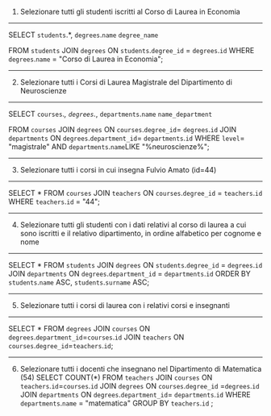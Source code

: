 1. Selezionare tutti gli studenti iscritti al Corso di Laurea in Economia
------
SELECT 
`students`.*,
`degrees`.`name` `degree_name`

FROM 
`students`
JOIN `degrees`
ON `students`.`degree_id` = `degrees`.`id` 
WHERE `degrees`.`name` = "Corso di Laurea in Economia";



-------
2. Selezionare tutti i Corsi di Laurea Magistrale del Dipartimento di
Neuroscienze
------
SELECT 
`courses`.*,
`degrees`.*,
`departments`.`name` `name_department`

 FROM `courses`
 JOIN `degrees`
 ON `courses`.`degree_id`= `degrees`.`id`
 JOIN `departments`
 ON `degrees`.`department_id`= `departments`.`id`
 WHERE `level`= "magistrale" AND
`departments`.`name`LIKE "%neuroscienze%";


------
3. Selezionare tutti i corsi in cui insegna Fulvio Amato (id=44)
------
SELECT * 
FROM `courses`
JOIN `teachers`
ON `courses`.`degree_id` = `teachers`.`id`
WHERE `teachers`.`id` = "44";



-----
4. Selezionare tutti gli studenti con i dati relativi al corso di laurea a cui
sono iscritti e il relativo dipartimento, in ordine alfabetico per cognome e
nome
------
SELECT * 
FROM 
    `students`
JOIN `degrees`
    ON `students`.`degree_id` = `degrees`.`id`
JOIN `departments`
    ON `degrees`.`department_id` = `departments`.`id`
ORDER BY 
    `students`.`name` ASC, 
    `students`.`surname` ASC;

-------
5. Selezionare tutti i corsi di laurea con i relativi corsi e insegnanti
------
SELECT * 
FROM `degrees`
JOIN `courses`
ON `degrees`.`department_id`=`courses`.`id`
JOIN `teachers`
ON `courses`.`degree_id`=`teachers`.`id`;


------
6. Selezionare tutti i docenti che insegnano nel Dipartimento di
Matematica (54)
SELECT COUNT(*)
 FROM `teachers`
 JOIN `courses`
 ON  `teachers`.`id`=`courses`.`id`
 JOIN `degrees`
 ON `courses`.`degree_id` =`degrees`.`id`
 JOIN `departments`
 ON `degrees`.`department_id`= `departments`.`id`
 WHERE `departments`.`name` = "matematica"
 GROUP BY `teachers`.`id` ;

